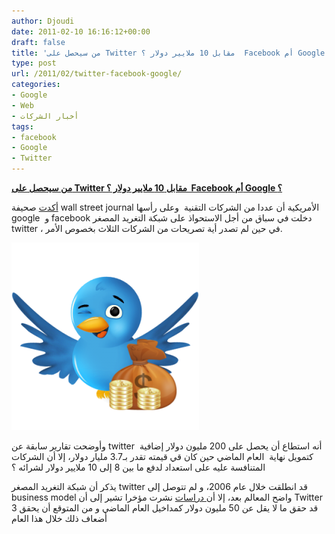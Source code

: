 ```yaml
---
author: Djoudi
date: 2011-02-10 16:16:12+00:00
draft: false
title: 'من سيحصل على Twitter مقابل 10 ملايير دولار ؟  Facebook أم Google ؟ '
type: post
url: /2011/02/twitter-facebook-google/
categories:
- Google
- Web
- أخبار الشركات
tags:
- facebook
- Google
- Twitter
---
```


**[من سيحصل على Twitter مقابل 10 ملايير دولار ؟  Facebook أم Google ؟](https://www.it-scoop.com/2011/02/twitter-facebook-google/)**


[أكدت](http://online.wsj.com/article/SB10001424052748703716904576134543029279426.html?mod=WSJEUROPE_hpp_MIDDLESecondNews) صحيفة wall street journal الأمريكية أن عددا من الشركات التقنية  وعلى رأسها google  و facebook دخلت في سباق من أجل الاستحواذ على شبكة التغريد المصغر twitter ، في حين لم تصدر أية تصريحات من الشركات الثلاث بخصوص الأمر.

[![](twitter-money.png)
](https://www.it-scoop.com/2011/02/twitter-facebook-google/)

وأوضحت تقارير سابقة عن twitter  أنه استطاع أن يحصل على 200 مليون دولار إضافية كتمويل نهاية  العام الماضي حين كان قي قيمته تقدر بـ3.7 مليار دولار، إلا أن الشركات المتنافسة عليه على استعداد لدفع ما بين 8 إلى 10 ملايير دولار لشرائه ؟

يذكر أن شبكة التغريد المصغر twitter قد انطلقت خلال عام 2006، و لم تتوصل إلى business model واضح المعالم بعد، إلا أن[ دراسات](https://www.it-scoop.com/2011/01/emarketer-twitter-ad-revenues/) نشرت مؤخرا تشير إلى أن Twitter قد حقق ما لا يقل عن 50 مليون دولار كمداخيل العام الماضي و من المتوقع أن يحقق 3 أضعاف ذلك خلال هذا العام

